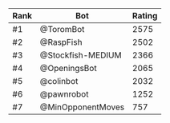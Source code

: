 Rank|Bot|Rating
---|---|---
#1|@ToromBot|2575
#2|@RaspFish|2502
#3|@Stockfish-MEDIUM|2366
#4|@OpeningsBot|2065
#5|@colinbot|2032
#6|@pawnrobot|1252
#7|@MinOpponentMoves|757
